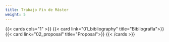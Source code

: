 ```yaml
---
title: Trabajo Fin de Máster
weight: 5
---
```


{{< cards cols="1" >}}
{{< card link="01_bibliography" title="Bibliografía">}}
{{< card link="02_proposal" title="Proposal">}}
{{< /cards >}}
